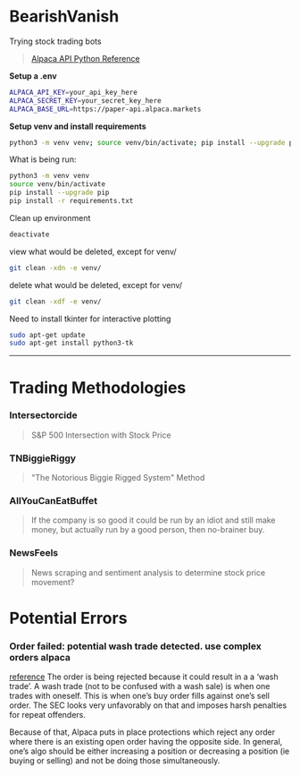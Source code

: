 # BearishVanish
Trying stock trading bots
> [Alpaca API Python Reference](https://pypi.org/project/alpaca-py/)

**Setup a .env**

```bash
ALPACA_API_KEY=your_api_key_here
ALPACA_SECRET_KEY=your_secret_key_here
ALPACA_BASE_URL=https://paper-api.alpaca.markets
```


**Setup venv and install requirements**

```bash
python3 -m venv venv; source venv/bin/activate; pip install --upgrade pip; pip install -r requirements.txt
```

What is being run:

```bash
python3 -m venv venv
source venv/bin/activate
pip install --upgrade pip
pip install -r requirements.txt
```


Clean up environment

```bash
deactivate
```

view what would be deleted, except for venv/

```bash
git clean -xdn -e venv/
```

delete what would be deleted, except for venv/

```bash
git clean -xdf -e venv/
```

Need to install tkinter for interactive plotting

```bash
sudo apt-get update
sudo apt-get install python3-tk
```

---

# Trading Methodologies


### Intersectorcide

> S&P 500 Intersection with Stock Price

### TNBiggieRiggy
> "The Notorious Biggie Rigged System" Method

### AllYouCanEatBuffet
> If the company is so good it could be run by an idiot and still make money, but actually run by a good person, then no-brainer buy.

### NewsFeels
> News scraping and sentiment analysis to determine stock price movement?


# Potential Errors


### Order failed: potential wash trade detected. use complex orders alpaca

[reference](https://forum.alpaca.markets/t/apierror-potential-wash-trade-detected-use-complex-orders/13441/6)
The order is being rejected because it could result in a a ‘wash trade’. A wash trade (not to be confused with a wash sale) is when one trades with oneself. This is when one’s buy order fills against one’s sell order. The SEC looks very unfavorably on that and imposes harsh penalties for repeat offenders.

Because of that, Alpaca puts in place protections which reject any order where there is an existing open order having the opposite side. In general, one’s algo should be either increasing a position or decreasing a position (ie buying or selling) and not be doing those simultaneously.
